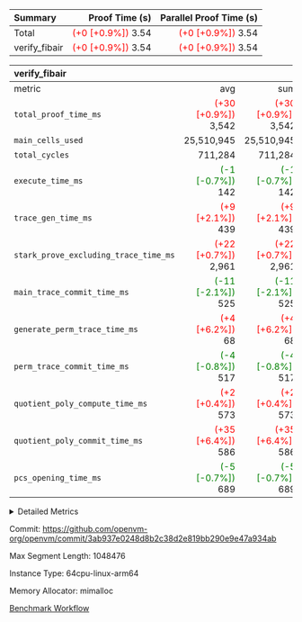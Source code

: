 | Summary | Proof Time (s) | Parallel Proof Time (s) |
|:---|---:|---:|
| Total | <span style='color: red'>(+0 [+0.9%])</span> 3.54 | <span style='color: red'>(+0 [+0.9%])</span> 3.54 |
| verify_fibair | <span style='color: red'>(+0 [+0.9%])</span> 3.54 | <span style='color: red'>(+0 [+0.9%])</span> 3.54 |


| verify_fibair |||||
|:---|---:|---:|---:|---:|
|metric|avg|sum|max|min|
| `total_proof_time_ms ` | <span style='color: red'>(+30 [+0.9%])</span> 3,542 | <span style='color: red'>(+30 [+0.9%])</span> 3,542 | <span style='color: red'>(+30 [+0.9%])</span> 3,542 | <span style='color: red'>(+30 [+0.9%])</span> 3,542 |
| `main_cells_used     ` |  25,510,945 |  25,510,945 |  25,510,945 |  25,510,945 |
| `total_cycles        ` |  711,284 |  711,284 |  711,284 |  711,284 |
| `execute_time_ms     ` | <span style='color: green'>(-1 [-0.7%])</span> 142 | <span style='color: green'>(-1 [-0.7%])</span> 142 | <span style='color: green'>(-1 [-0.7%])</span> 142 | <span style='color: green'>(-1 [-0.7%])</span> 142 |
| `trace_gen_time_ms   ` | <span style='color: red'>(+9 [+2.1%])</span> 439 | <span style='color: red'>(+9 [+2.1%])</span> 439 | <span style='color: red'>(+9 [+2.1%])</span> 439 | <span style='color: red'>(+9 [+2.1%])</span> 439 |
| `stark_prove_excluding_trace_time_ms` | <span style='color: red'>(+22 [+0.7%])</span> 2,961 | <span style='color: red'>(+22 [+0.7%])</span> 2,961 | <span style='color: red'>(+22 [+0.7%])</span> 2,961 | <span style='color: red'>(+22 [+0.7%])</span> 2,961 |
| `main_trace_commit_time_ms` | <span style='color: green'>(-11 [-2.1%])</span> 525 | <span style='color: green'>(-11 [-2.1%])</span> 525 | <span style='color: green'>(-11 [-2.1%])</span> 525 | <span style='color: green'>(-11 [-2.1%])</span> 525 |
| `generate_perm_trace_time_ms` | <span style='color: red'>(+4 [+6.2%])</span> 68 | <span style='color: red'>(+4 [+6.2%])</span> 68 | <span style='color: red'>(+4 [+6.2%])</span> 68 | <span style='color: red'>(+4 [+6.2%])</span> 68 |
| `perm_trace_commit_time_ms` | <span style='color: green'>(-4 [-0.8%])</span> 517 | <span style='color: green'>(-4 [-0.8%])</span> 517 | <span style='color: green'>(-4 [-0.8%])</span> 517 | <span style='color: green'>(-4 [-0.8%])</span> 517 |
| `quotient_poly_compute_time_ms` | <span style='color: red'>(+2 [+0.4%])</span> 573 | <span style='color: red'>(+2 [+0.4%])</span> 573 | <span style='color: red'>(+2 [+0.4%])</span> 573 | <span style='color: red'>(+2 [+0.4%])</span> 573 |
| `quotient_poly_commit_time_ms` | <span style='color: red'>(+35 [+6.4%])</span> 586 | <span style='color: red'>(+35 [+6.4%])</span> 586 | <span style='color: red'>(+35 [+6.4%])</span> 586 | <span style='color: red'>(+35 [+6.4%])</span> 586 |
| `pcs_opening_time_ms ` | <span style='color: green'>(-5 [-0.7%])</span> 689 | <span style='color: green'>(-5 [-0.7%])</span> 689 | <span style='color: green'>(-5 [-0.7%])</span> 689 | <span style='color: green'>(-5 [-0.7%])</span> 689 |



<details>
<summary>Detailed Metrics</summary>

|  | verify_program_compile_ms | total_cells | stark_prove_excluding_trace_time_ms | quotient_poly_compute_time_ms | quotient_poly_commit_time_ms | perm_trace_commit_time_ms | pcs_opening_time_ms | main_trace_commit_time_ms |
| --- | --- | --- | --- | --- | --- | --- | --- |
|  | 4 | 65,536 | 67 | 3 | 13 | 0 | 32 | 17 | 

| air_name | rows | quotient_deg | main_cols | interactions | constraints | cells |
| --- | --- | --- | --- | --- | --- | --- |
| AccessAdapterAir<2> |  | 4 |  | 5 | 12 |  | 
| AccessAdapterAir<4> |  | 4 |  | 5 | 12 |  | 
| AccessAdapterAir<8> |  | 4 |  | 5 | 12 |  | 
| FibonacciAir | 32,768 | 1 | 2 |  | 5 | 65,536 | 
| FriReducedOpeningAir |  | 4 |  | 35 | 59 |  | 
| NativePoseidon2Air<BabyBearParameters>, 1> |  | 4 |  | 31 | 302 |  | 
| PhantomAir |  | 4 |  | 3 | 4 |  | 
| ProgramAir |  | 1 |  | 1 | 4 |  | 
| VariableRangeCheckerAir |  | 1 |  | 1 | 4 |  | 
| VmAirWrapper<BranchNativeAdapterAir, BranchEqualCoreAir<1> |  | 2 |  | 11 | 23 |  | 
| VmAirWrapper<JalNativeAdapterAir, JalCoreAir> |  | 4 |  | 7 | 6 |  | 
| VmAirWrapper<NativeAdapterAir<2, 0>, PublicValuesCoreAir> |  | 4 |  | 11 | 22 |  | 
| VmAirWrapper<NativeAdapterAir<2, 1>, FieldArithmeticCoreAir> |  | 4 |  | 15 | 23 |  | 
| VmAirWrapper<NativeLoadStoreAdapterAir<1>, NativeLoadStoreCoreAir<1> |  | 4 |  | 15 | 20 |  | 
| VmAirWrapper<NativeLoadStoreAdapterAir<4>, NativeLoadStoreCoreAir<4> |  | 4 |  | 15 | 20 |  | 
| VmAirWrapper<NativeVectorizedAdapterAir<4>, FieldExtensionCoreAir> |  | 4 |  | 15 | 23 |  | 
| VmConnectorAir |  | 4 |  | 3 | 8 |  | 
| VolatileBoundaryAir |  | 4 |  | 4 | 16 |  | 

| group | trace_gen_time_ms | total_proof_time_ms | total_cycles | total_cells | stark_prove_excluding_trace_time_ms | quotient_poly_compute_time_ms | quotient_poly_commit_time_ms | perm_trace_commit_time_ms | pcs_opening_time_ms | main_trace_commit_time_ms | main_cells_used | generate_perm_trace_time_ms | execute_time_ms |
| --- | --- | --- | --- | --- | --- | --- | --- | --- | --- | --- | --- | --- | --- |
| verify_fibair | 439 | 3,542 | 711,284 | 72,898,584 | 2,961 | 573 | 586 | 517 | 689 | 525 | 25,510,945 | 68 | 142 | 

| group | air_name | rows | prep_cols | perm_cols | main_cols | cells |
| --- | --- | --- | --- | --- | --- | --- |
| verify_fibair | AccessAdapterAir<2> | 131,072 |  | 16 | 11 | 3,538,944 | 
| verify_fibair | AccessAdapterAir<4> | 65,536 |  | 16 | 13 | 1,900,544 | 
| verify_fibair | AccessAdapterAir<8> | 32,768 |  | 16 | 17 | 1,081,344 | 
| verify_fibair | FriReducedOpeningAir | 512 |  | 76 | 64 | 71,680 | 
| verify_fibair | NativePoseidon2Air<BabyBearParameters>, 1> | 8,192 |  | 36 | 348 | 3,145,728 | 
| verify_fibair | PhantomAir | 16,384 |  | 8 | 6 | 229,376 | 
| verify_fibair | ProgramAir | 8,192 |  | 8 | 10 | 147,456 | 
| verify_fibair | VariableRangeCheckerAir | 262,144 | 2 | 8 | 1 | 2,359,296 | 
| verify_fibair | VmAirWrapper<BranchNativeAdapterAir, BranchEqualCoreAir<1> | 262,144 |  | 28 | 23 | 13,369,344 | 
| verify_fibair | VmAirWrapper<JalNativeAdapterAir, JalCoreAir> | 32,768 |  | 12 | 10 | 720,896 | 
| verify_fibair | VmAirWrapper<NativeAdapterAir<2, 1>, FieldArithmeticCoreAir> | 524,288 |  | 20 | 30 | 26,214,400 | 
| verify_fibair | VmAirWrapper<NativeLoadStoreAdapterAir<1>, NativeLoadStoreCoreAir<1> | 262,144 |  | 36 | 25 | 15,990,784 | 
| verify_fibair | VmAirWrapper<NativeLoadStoreAdapterAir<4>, NativeLoadStoreCoreAir<4> | 16,384 |  | 36 | 34 | 1,146,880 | 
| verify_fibair | VmAirWrapper<NativeVectorizedAdapterAir<4>, FieldExtensionCoreAir> | 8,192 |  | 20 | 40 | 491,520 | 
| verify_fibair | VmConnectorAir | 2 | 1 | 8 | 4 | 24 | 
| verify_fibair | VolatileBoundaryAir | 131,072 |  | 8 | 11 | 2,490,368 | 

</details>


Commit: https://github.com/openvm-org/openvm/commit/3ab937e0248d8b2c38d2e819bb290e9e47a934ab

Max Segment Length: 1048476

Instance Type: 64cpu-linux-arm64

Memory Allocator: mimalloc

[Benchmark Workflow](https://github.com/openvm-org/openvm/actions/runs/12804224475)
